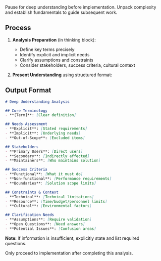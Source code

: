 Pause for deep understanding before implementation. Unpack complexity and establish fundamentals to guide subsequent work.

## Process

1. **Analysis Preparation** (in thinking block):
   - Define key terms precisely
   - Identify explicit and implicit needs  
   - Clarify assumptions and constraints
   - Consider stakeholders, success criteria, cultural context

2. **Present Understanding** using structured format:

## Output Format

```markdown
# Deep Understanding Analysis

## Core Terminology
- **[Term]**: [Clear definition]

## Needs Assessment  
- **Explicit**: [Stated requirements]
- **Implicit**: [Underlying needs]
- **Out-of-Scope**: [Excluded items]

## Stakeholders
- **Primary Users**: [Direct users]
- **Secondary**: [Indirectly affected]
- **Maintainers**: [Who maintains solution]

## Success Criteria
- **Functional**: [What it must do]
- **Non-functional**: [Performance requirements]
- **Boundaries**: [Solution scope limits]

## Constraints & Context
- **Technical**: [Technical limitations]
- **Resource**: [Time/budget/personnel limits]
- **Cultural**: [Environmental factors]

## Clarification Needs
- **Assumptions**: [Require validation]
- **Open Questions**: [Need answers]
- **Potential Issues**: [Confusion areas]
```

**Note**: If information is insufficient, explicitly state and list required questions.

Only proceed to implementation after completing this analysis.
